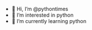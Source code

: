 - 👋 Hi, I’m @pythontimes
- 👀 I’m interested in python
- 🌱 I’m currently learning python

<!---
pythontimes/pythontimes is a ✨ special ✨ repository because its `README.md` (this file) appears on your GitHub profile.
You can click the Preview link to take a look at your changes.
--->
